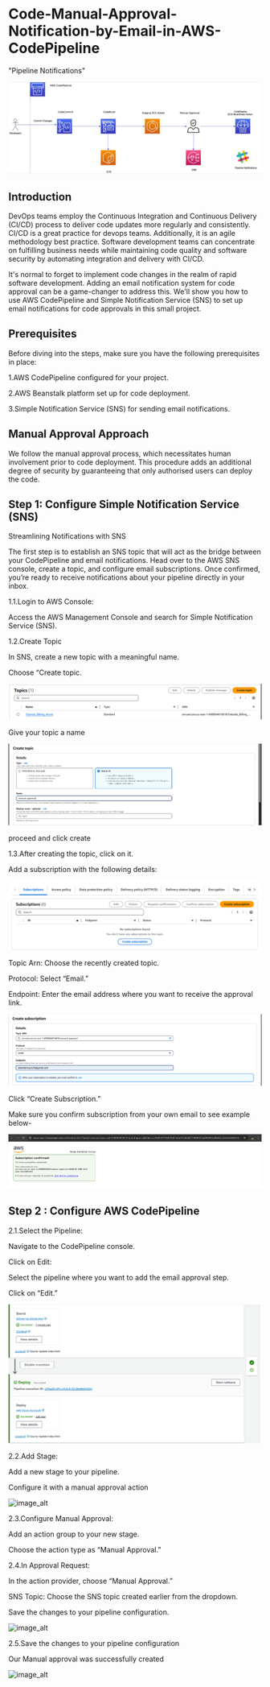 # Code-Manual-Approval-Notification-by-Email-in-AWS-CodePipeline

"Pipeline Notifications"

![image_alt](https://github.com/Tatenda-Prince/Code-Manual-Approval-Notification-by-Email-in-AWS-CodePipeline/blob/074c0f6e7bee6384fbc5c3703fced42cc13ae442/img/Screenshot%202025-01-29%20205145.png)


## Introduction 

DevOps teams employ the Continuous Integration and Continuous Delivery (CI/CD) process to deliver code updates more regularly and consistently. CI/CD is a great practice for devops teams. Additionally, it is an agile methodology best practice. Software development teams can concentrate on fulfilling business needs while maintaining code quality and software security by automating integration and delivery with CI/CD.

It's normal to forget to implement code changes in the realm of rapid software development. Adding an email notification system for code approval can be a game-changer to address this. We'll show you how to use AWS CodePipeline and Simple Notification Service (SNS) to set up email notifications for code approvals in this small project.

## Prerequisites

Before diving into the steps, make sure you have the following prerequisites in place:

1.AWS CodePipeline configured for your project.

2.AWS Beanstalk platform set up for code deployment.

3.Simple Notification Service (SNS) for sending email notifications.

## Manual Approval Approach

We follow the manual approval process, which necessitates human involvement prior to code deployment. This procedure adds an additional degree of security by guaranteeing that only authorised users can deploy the code.


## Step 1: Configure Simple Notification Service (SNS)

Streamlining Notifications with SNS

The first step is to establish an SNS topic that will act as the bridge between your CodePipeline and email notifications. Head over to the AWS SNS console, create a topic, and configure email subscriptions. Once confirmed, you’re ready to receive notifications about your pipeline directly in your inbox.

1.1.Login to AWS Console:

Access the AWS Management Console and search for Simple Notification Service (SNS).

1.2.Create Topic

In SNS, create a new topic with a meaningful name.

Choose “Create topic.

![image_alt](https://github.com/Tatenda-Prince/Code-Manual-Approval-Notification-by-Email-in-AWS-CodePipeline/blob/d252ec63860ce5f76c2c3bd5627b9c3105c3cb11/img/Screenshot%202025-01-30%20151105.png)

Give your topic a name

![image_alt](https://github.com/Tatenda-Prince/Code-Manual-Approval-Notification-by-Email-in-AWS-CodePipeline/blob/5951c868792c6c54a575018b6f23a25d8584eaab/img/Screenshot%202025-01-30%20151159.png)


proceed and click create


1.3.After creating the topic, click on it.

Add a subscription with the following details:

![image_alt](https://github.com/Tatenda-Prince/Code-Manual-Approval-Notification-by-Email-in-AWS-CodePipeline/blob/5f95801faa0370e4070df87b599b6a0511ca77d6/img/Screenshot%202025-01-30%20151225.png)



Topic Arn: Choose the recently created topic.

Protocol: Select “Email.”

Endpoint: Enter the email address where you want to receive the approval link.

![image_alt](https://github.com/Tatenda-Prince/Code-Manual-Approval-Notification-by-Email-in-AWS-CodePipeline/blob/9485af6a7cc761f90e210d976659c5213e4dd630/img/Screenshot%202025-01-30%20151309.png)


Click “Create Subscription.”


Make sure you confirm  subscription from your own email to see example below-


![image_alt](https://github.com/Tatenda-Prince/Code-Manual-Approval-Notification-by-Email-in-AWS-CodePipeline/blob/35f5a2260b95def998d2f76682c3c4cc0bea5de0/img/Screenshot%202025-01-30%20151408.png)


## Step 2 : Configure AWS CodePipeline

2.1.Select the Pipeline:

Navigate to the CodePipeline console.

Click on Edit:

Select the pipeline where you want to add the email approval step.

Click on “Edit.”

![image_alt](https://github.com/Tatenda-Prince/Code-Manual-Approval-Notification-by-Email-in-AWS-CodePipeline/blob/595fbd198edaa6d2567b9869fedb43ecc7bec6b4/img/Screenshot%202025-01-30%20152742.png)


2.2.Add Stage:

Add a new stage to your pipeline.

Configure it with a manual approval action

![image_alt]()


2.3.Configure Manual Approval:

Add an action group to your new stage.

Choose the action type as “Manual Approval.”

2.4.In Approval Request:

In the action provider, choose “Manual Approval.”

SNS Topic: Choose the SNS topic created earlier from the dropdown.

Save the changes to your pipeline configuration.


![image_alt]()



2.5.Save the changes to your pipeline configuration

Our Manual approval was successfully created 

![image_alt]()










